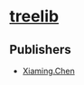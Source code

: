 # [treelib](https://pypi.org/project/treelib)



## Publishers
- [Xiaming.Chen](https://pypi.org/user/Xiaming.Chen)

